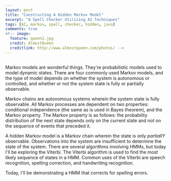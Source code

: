 ```yaml
---
layout: post
title: "Constructing A Hidden Markov Model"
excerpt: "A Spell Checker Utilizing AI Techniques"
tags: [AI, markov, spell, checker, hidden, java]
comments: true
<!-- image:
  feature: queen2.jpg
  credit: AlmostQueen
  creditlink: http://www.almostqueen.com/photos/ -->
---
```


##

Markov models are wonderful things. They're probabilistic models used to model dynamic states. There are four commonly used Markov models, and the type of model depends on whether the system is autonomous or controlled, and whether or not the system state is fully or partially observable.

Markov chains are autonomous systems wherein the system state is fully observable. All Markov processes are dependent on two properties: conditional independence (the same as is used in Bayes theorem), and the Markov property. The Markov property is as follows: the probability distribution of the next state depends only on the current state and *not* on the sequence of events that preceded it.

A hidden Markov model is a Markov chain wherein the state is only *partiallY* observable. Observations into the system are insufficient to determine the state of the system. There are several algorithms involving HMMs, but today I'll be exploring the Viterbi. The Viterbi algorithm is used to find the most likely sequence of states in a HMM. Common uses of the Viterbi are speech recognition, spelling correction, and handwriting recognition.

Today, I'll be demonstrating a HMM that corrects for spelling errors.

